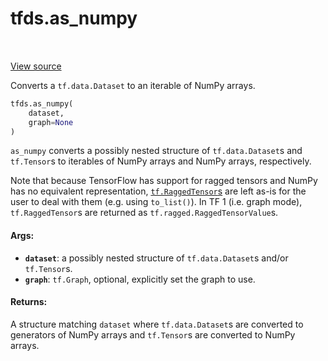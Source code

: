 <div itemscope itemtype="http://developers.google.com/ReferenceObject">
<meta itemprop="name" content="tfds.as_numpy" />
<meta itemprop="path" content="Stable" />
</div>

# tfds.as_numpy

<!-- Insert buttons -->

<table class="tfo-notebook-buttons tfo-api" align="left">
</table>

<a target="_blank" href="https://github.com/tensorflow/datasets/tree/master/tensorflow_datasets/core/dataset_utils.py">View
source</a>

<!-- Start diff -->
Converts a `tf.data.Dataset` to an iterable of NumPy arrays.

``` python
tfds.as_numpy(
    dataset,
    graph=None
)
```

<!-- Placeholder for "Used in" -->

`as_numpy` converts a possibly nested structure of `tf.data.Dataset`s
and `tf.Tensor`s to iterables of NumPy arrays and NumPy arrays, respectively.

Note that because TensorFlow has support for ragged tensors and NumPy has no
equivalent representation,
[`tf.RaggedTensor`s](https://www.tensorflow.org/api_docs/python/tf/RaggedTensor)
are left as-is for the user to deal with them (e.g. using `to_list()`). In TF 1
(i.e. graph mode), `tf.RaggedTensor`s are returned as
`tf.ragged.RaggedTensorValue`s.

#### Args:

*   <b>`dataset`</b>: a possibly nested structure of `tf.data.Dataset`s and/or
    `tf.Tensor`s.
*   <b>`graph`</b>: `tf.Graph`, optional, explicitly set the graph to use.

#### Returns:

A structure matching `dataset` where `tf.data.Dataset`s are converted to
generators of NumPy arrays and `tf.Tensor`s are converted to NumPy arrays.
